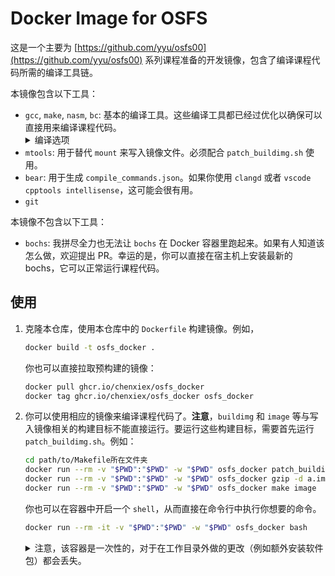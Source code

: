# Docker Image for OSFS
这是一个主要为 [https://github.com/yyu/osfs00](https://github.com/yyu/osfs00) 系列课程准备的开发镜像，包含了编译课程代码所需的编译工具链。

本镜像包含以下工具：
- `gcc`, `make`, `nasm`, `bc`: 基本的编译工具。这些编译工具都已经过优化以确保可以直接用来编译课程代码。
    <details>
    <summary>编译选项</summary>
    为了保证成功编译课程代码，默认设置了部分编译选项。查阅 Dockerfile 以了解更多。
    </details>
- `mtools`: 用于替代 `mount` 来写入镜像文件。必须配合 `patch_buildimg.sh` 使用。
- `bear`: 用于生成 `compile_commands.json`。如果你使用 `clangd` 或者 `vscode cpptools intellisense`，这可能会很有用。
- `git`

本镜像不包含以下工具：
- `bochs`: 我拼尽全力也无法让 `bochs` 在 Docker 容器里跑起来。如果有人知道该怎么做，欢迎提出 PR。幸运的是，你可以直接在宿主机上安装最新的 bochs，它可以正常运行课程代码。

## 使用
1. 克隆本仓库，使用本仓库中的 `Dockerfile` 构建镜像。例如，
    ```bash
    docker build -t osfs_docker .
    ```
    你也可以直接拉取预构建的镜像：
    ```bash
    docker pull ghcr.io/chenxiex/osfs_docker
    docker tag ghcr.io/chenxiex/osfs_docker osfs_docker
    ```
2. 你可以使用相应的镜像来编译课程代码了。**注意**，`buildimg` 和 `image` 等与写入镜像相关的构建目标不能直接运行。要运行这些构建目标，需要首先运行 `patch_buildimg.sh`。例如：
    ```bash
    cd path/to/Makefile所在文件夹
    docker run --rm -v "$PWD":"$PWD" -w "$PWD" osfs_docker patch_buildimg.sh
    docker run --rm -v "$PWD":"$PWD" -w "$PWD" osfs_docker gzip -d a.img.gz
    docker run --rm -v "$PWD":"$PWD" -w "$PWD" osfs_docker make image
    ```
    你也可以在容器中开启一个 `shell`，从而直接在命令行中执行你想要的命令。
    ```bash
    docker run --rm -it -v "$PWD":"$PWD" -w "$PWD" osfs_docker bash
    ```
    <details>
    <summary>注意，该容器是一次性的，对于在工作目录外做的更改（例如额外安装软件包）都会丢失。</summary>
    你也可以不使用一次性容器，请自行学习相关内容。但需要注意，容器创建时仅仅挂载了当前目录；如果你后续切换了工作目录，**不要**使用原来的容器。
    </details>
